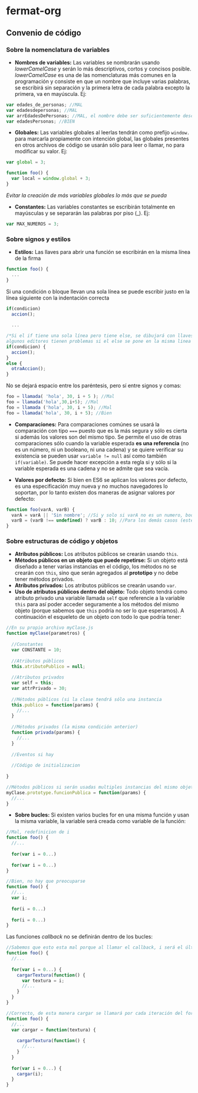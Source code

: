 # fermat-org

## Convenio de código

### Sobre la nomenclatura de variables

- __Nombres de variables:__ Las variables se nombrarán usando _lowerCamelCase_ y serán lo más descriptivos, cortos y concisos posible. _lowerCamelCase_ es una de las nomenclaturas más comunes en la programación y consiste en que un nombre que incluye varias palabras, se escribirá sin separación y la primera letra de cada palabra excepto la primera, va en mayúscula. Ej:
```javascript
var edades_de_personas; //MAL
var edadesdepersonas; //MAL
var arrEdadesDePersonas; //MAL, el nombre debe ser suficientemente descriptivo para inferir su tipo
var edadesPersonas; //BIEN
```

- __Globales:__ Las variables globales al leerlas tendrán como prefijo `window.` para marcarla propiamente con intención global, las globales presentes en otros archivos de código se usarán sólo para leer o llamar, no para modificar su valor. Ej:
```javascript
var global = 3;

function foo() {
  var local = window.global + 3;
}
```
_Evitar la creación de más variables globales lo más que se pueda_

- __Constantes:__ Las variables constantes se escribirán totalmente en mayúsculas y se separarán las palabras por piso (_). Ej:
```javascript
var MAX_NUMEROS = 3;
```

### Sobre signos y estilos

- __Estilos:__ Las llaves para abrir una función se escribirán en la misma línea de la firma
```javascript
function foo() {
  ...
}
```
Si una condición o bloque llevan una sola línea se puede escribir justo en la línea siguiente con la indentación correcta
```javascript
if(condicion)
  accion();
  
  ...

/*Si el if tiene una sola línea pero tiene else, se dibujará con llaves, los else irán en la línea de abajo,
algunos editores tienen problemas si el else se pone en la misma linea que donde se cierra  */
if(condicion) {
  accion();
}
else {
  otraAccion();
}
```
No se dejará espacio entre los paréntesis, pero sí entre signos y comas:
```javascript
foo = llamada( 'hola', 30, i + 5 ); //Mal
foo = llamada('hola',30,i+5); //Mal
foo = llamada ('hola', 30, i + 5); //Mal
foo = llamada('hola', 30, i + 5); //Bien
```

- __Comparaciones:__ Para comparaciones comúnes se usará la comparación con tipo `===` puesto que es la más segura y sólo es cierta si además los valores son del mismo tipo. Se permite el uso de otras comparaciones sólo cuando la variable esperada __es una referencia__ (no es un número, ni un booleano, ni una cadena) y se quiere verificar su existencia se pueden usar `variable != null` así como también `if(variable)`. Se puede hacer excepción a esta regla si y sólo si la variable esperada es una cadena y no se admite que sea vacía.

- __Valores por defecto:__ Si bien en ES6 se aplican los valores por defecto, es una especificación muy nueva y no muchos navegadores lo soportan, por lo tanto existen dos maneras de asignar valores por defecto:
```javascript
function foo(varA, varB) {
  varA = varA || 'Sin nombre'; //Si y solo si varA no es un numero, booleano. (También se rechazan cadenas vacías)
  varB = (varB !== undefined) ? varB : 10; //Para los demás casos (este es preferible por ser más seguro para las variables de valor)
}
```

### Sobre estructuras de código y objetos

- __Atributos públicos:__ Los atributos públicos se crearán usando `this`.
- __Métodos públicos en un objeto que puede repetirse:__ Si un objeto está diseñado a tener varias instancias en el código, los métodos no se crearán con `this`, sino que serán agregados al __prototipo__ y no debe tener métodos privados.
- __Atributos privados:__ Los atributos públicos se crearán usando `var`.
- __Uso de atributos públicos dentro del objeto:__ Todo objeto tendrá como atributo privado una variable llamada `self` que referencie a la variable `this` para así poder acceder seguramente a los métodos del mismo objeto (porque sabemos que `this` podría no ser lo que esperamos). A continuación el esqueleto de un objeto con todo lo que podría tener:

```javascript
//En su propio archivo myClase.js
function myClase(parametros) {
  
  //Constantes
  var CONSTANTE = 10;
  
  //Atributos públicos
  this.atributoPublico = null;
  
  //Atributos privados
  var self = this;
  var attrPrivado = 30;
  
  //Métodos públicos (si la clase tendrá sólo una instancia
  this.publico = function(params) {
    //...
  }
  
  //Métodos privados (la misma condición anterior)
  function privada(params) {
    //...
  }
  
  //Eventos si hay
  
  //Código de initializacion
  
}

//Métodos públicos si serán usadas multiples instancias del mismo objeto
myClase.prototype.funcionPublica = function(params) {
  //...
}
```

- __Sobre bucles:__ Si existen varios bucles for en una misma función y usan la misma variable, la variable será creada como variable de la función:
```javascript
//Mal, redefinicion de i
function foo() {
  //...
  
  for(var i = 0...)
  
  for(var i = 0...)
}

//Bien, no hay que preocuparse
function foo() {
  //...
  var i;
  
  for(i = 0...)
  
  for(i = 0...)
}
```

Las funciones _callback_ no se definirán dentro de los bucles:
```javascript
//Sabemos que esto esta mal porque al llamar el callback, i será el último valor que se le puso.
function foo() {
  //...
  
  for(var i = 0...) {
    cargarTextura(function() {
      var textura = i;
      //...
    }
  }
}

//Correcto, de esta manera cargar se llamará por cada iteración del for y con sus respectivos valores
function foo() {
  //...
  var cargar = function(textura) {
  
    cargarTextura(function() {
      //...
    }
  }
  
  for(var i = 0...) {
    cargar(i);
  }
}
```
